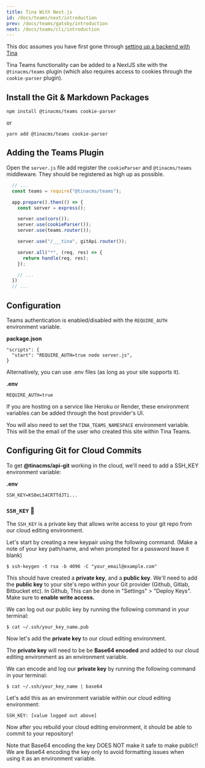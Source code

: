 ```yaml
---
title: Tina With Next.js
id: /docs/teams/next/introduction
prev: /docs/teams/gatsby/introduction
next: /docs/teams/cli/introduction
---
```


This doc assumes you have first gone through [setting up a backend with Tina](/docs/nextjs/adding-backends)

Tina Teams functionality can be added to a NextJS site with the `@tinacms/teams` plugin (which also requires access to cookies through the `cookie-parser` plugin).

## Install the Git & Markdown Packages

    npm install @tinacms/teams cookie-parser

or

    yarn add @tinacms/teams cookie-parser

## Adding the Teams Plugin

Open the `server.js` file add register the `cookieParser` and `@tinacms/teams` middleware. They should be registered as high up as possible.

```JavaScript
  // ...
  const teams = require("@tinacms/teams");

  app.prepare().then(() => {
    const server = express();

    server.use(cors());
    server.use(cookieParser());
    server.use(teams.router());

    server.use("/___tina", gitApi.router());

    server.all("*", (req, res) => {
      return handle(req, res);
    });

    // ...
  })
  // ...
```

## Configuration

Teams authentication is enabled/disabled with the `REQUIRE_AUTH` environment variable.

**package.json**

```
"scripts": {
  "start": "REQUIRE_AUTH=true node server.js",
}
```

Alternatively, you can use .env files (as long as your site supports it).

**.env**

```
REQUIRE_AUTH=true
```

<tip>
If you are hosting on a service like Heroku or Render, these environment variables can be added through the host provider's UI.
</tip>

You will also need to set the `TINA_TEAMS_NAMESPACE` environment variable. This will be the email of the user who created this site within Tina Teams.

## Configuring Git for Cloud Commits

To get **@tinacms/api-git** working in the cloud, we'll need to add a SSH_KEY environment variable:

**.env**

```
SSH_KEY=KS0eLS4CRTTdJTi...
```

### `SSH_KEY` 🔑

The `SSH_KEY` is a private key that allows write access to your git repo from our cloud editing environment.

Let's start by creating a new keypair using the following command. (Make a note of your key path/name, and when prompted for a password leave it blank)

```
$ ssh-keygen -t rsa -b 4096 -C "your_email@example.com"
```

This should have created a **private key**, and a **public key**. We'll need to add the **public key** to your site's repo within your Git provider (Github, Gitlab, Bitbucket etc). In Github, This can be done in "Settings" > "Deploy Keys". Make sure to **enable write access.**

We can log out our public key by running the following command in your terminal:

```
$ cat ~/.ssh/your_key_name.pub
```

Now let's add the **private key** to our cloud editing environment.

The **private key** will need to be be **Base64 encoded** and added to our cloud editing environment as an environment variable.

We can encode and log our **private key** by running the following command in your terminal:

```
$ cat ~/.ssh/your_key_name | base64
```

Let's add this as an environment variable within our cloud editing environment:

```
SSH_KEY: [value logged out above]
```

Now after you rebuild your cloud editing environment, it should be able to commit to your repository!

<tip>
Note that Base64 encoding the key DOES NOT make it safe to make public!! We are Base64 encoding the key only to avoid formatting issues when using it as an environment variable.
</tip>
